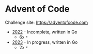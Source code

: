 # Advent of Code

Challenge site: <https://adventofcode.com>

- [2022](./2022) - Incomplete, written in Go
  - 6x `*`
- [2023](./2023) - In progress, written in Go
  - 2x `*`
